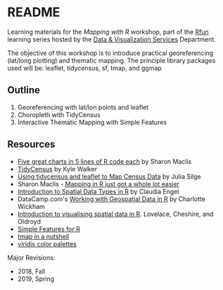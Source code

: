 # README

Learning materials for the *Mapping with R* workshop, part of the [Rfun](https://rfun.library.duke.edu/) learning series hosted by the [Data & Visualization Services](https://library.duke.edu/data/) Department.

The objective of this workshop is to introduce practical georeferencing (lat/long plotting) and thematic mapping.  The principle library packages used will be:  leaflet, tidycensus, sf, tmap, and ggmap


## Outline
1. Georeferencing with lat/lon points and leaflet
1. Choropleth with TidyCensus
1. Interactive Thematic Mapping with Simple Features


## Resources

- [Five great charts in 5 lines of R code each](https://www.r-bloggers.com/five-great-charts-in-5-lines-of-r-code-each/) by Sharon Maclis
- [TidyCensus](https://walkerke.github.io/tidycensus/) by Kyle Walker
- [Using tidycensus and leaflet to Map Census Data](https://juliasilge.com/blog/using-tidycensus/) by Julia Silge
- Sharon Maclis - [Mapping in R just got a whole lot easier](https://www.computerworld.com/article/3175623/data-analytics/mapping-in-r-just-got-a-whole-lot-easier.html)
- [Introduction to Spatial Data Types in R](https://cengel.github.io/rspatial/2_spDataTypes.nb.html#how-to-do-this-in-sf) by Claudia Engel
- DataCamp.com's [Working with Geospatial Data in R](https://www.datacamp.com/courses/working-with-geospatial-data-in-r) by Charlotte Wickham
- [Introduction to visualising spatial data in R](https://cran.r-project.org/doc/contrib/intro-spatial-rl.pdf). Lovelace, Cheshire, and Oldroyd
- [Simple Features for R](https://r-spatial.github.io/sf/index.html)
- [tmap in a nutshell](https://cran.r-project.org/web/packages/tmap/vignettes/tmap-nutshell.html)
- [viridis color palettes](https://cran.r-project.org/web/packages/viridis/vignettes/intro-to-viridis.html)

Major Revisions:  

- 2018, Fall
- 2019, Spring

